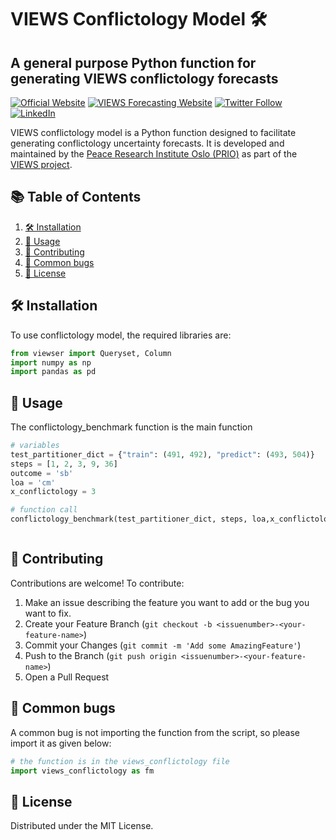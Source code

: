 # VIEWS Conflictology Model 🛠️
## A general purpose Python function for generating VIEWS conflictology forecasts

[![Official Website](https://img.shields.io/badge/PRIO_website-www.prio.org-darkgreen
)](https://www.prio.org)
[![VIEWS Forecasting Website](https://img.shields.io/badge/VIEWS_Forecasting-www.viewsforecasting.org-purple
)](https://www.prio.org)
[![Twitter Follow](https://img.shields.io/twitter/follow/PRIOresearch
)](https://twitter.com/PRIOresearch)
[![LinkedIn](https://img.shields.io/badge/PRIO_on_linkedin-LinkedIn-0077B5?style=for-the-badge&logo=linkedin&logoColor=white)](https://www.linkedin.com/company/prio/?originalSubdomain=no)


VIEWS conflictology model is a Python function designed to facilitate generating conflictology uncertainty forecasts. It is developed and maintained by the [Peace Research Institute Oslo (PRIO)](https://www.prio.org) as part of the [VIEWS project](https://www.prio.org/Projects/Project/?x=1749).


## 📚 Table of Contents 

1. [🛠 Installation](#🛠-installation)
2. [📝 Usage](#📝-usage)
3. [🤝 Contributing](#🤝-contributing)
4. [🐞 Common bugs](#🐞-common-bugs)
5. [🔖 License](#🔖-license)

## 🛠 Installation

To use conflictology model, the required libraries are:

```python
from viewser import Queryset, Column
import numpy as np
import pandas as pd
```


## 📝 Usage

The conflictology_benchmark function is the main function  


```python
# variables
test_partitioner_dict = {"train": (491, 492), "predict": (493, 504)}
steps = [1, 2, 3, 9, 36]
outcome = 'sb'
loa = 'cm'
x_conflictology = 3

# function call
conflictology_benchmark(test_partitioner_dict, steps, loa,x_conflictology, outcome)



```

## 🤝 Contributing

Contributions are welcome! To contribute:
1. Make an issue describing the feature you want to add or the bug you want to fix.
2. Create your Feature Branch (`git checkout -b <issuenumber>-<your-feature-name>`)
3. Commit your Changes (`git commit -m 'Add some AmazingFeature'`)
4. Push to the Branch (`git push origin <issuenumber>-<your-feature-name>`)
5. Open a Pull Request

## 🐞 Common bugs

A common bug is not importing the function from the script, so please import it as given below:

```python
# the function is in the views_conflictology file
import views_conflictology as fm
```


## 🔖 License

Distributed under the MIT License.




